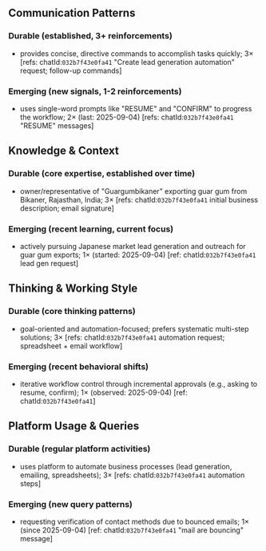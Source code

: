 ## Communication Patterns
### Durable (established, 3+ reinforcements)
- provides concise, directive commands to accomplish tasks quickly; 3× [refs: chatId:`032b7f43e0fa41` "Create lead generation automation" request; follow-up commands]

### Emerging (new signals, 1-2 reinforcements)
- uses single-word prompts like "RESUME" and "CONFIRM" to progress the workflow; 2× (last: 2025-09-04) [refs: chatId:`032b7f43e0fa41` "RESUME" messages]

## Knowledge & Context
### Durable (core expertise, established over time)
- owner/representative of "Guargumbikaner" exporting guar gum from Bikaner, Rajasthan, India; 3× [refs: chatId:`032b7f43e0fa41` initial business description; email signature]

### Emerging (recent learning, current focus)
- actively pursuing Japanese market lead generation and outreach for guar gum exports; 1× (started: 2025-09-04) [ref: chatId:`032b7f43e0fa41` lead gen request]

## Thinking & Working Style
### Durable (core thinking patterns)
- goal-oriented and automation-focused; prefers systematic multi-step solutions; 3× [refs: chatId:`032b7f43e0fa41` automation request; spreadsheet + email workflow]

### Emerging (recent behavioral shifts)
- iterative workflow control through incremental approvals (e.g., asking to resume, confirm); 1× (observed: 2025-09-04) [ref: chatId:`032b7f43e0fa41`]

## Platform Usage & Queries
### Durable (regular platform activities)
- uses platform to automate business processes (lead generation, emailing, spreadsheets); 3× [refs: chatId:`032b7f43e0fa41` automation steps]

### Emerging (new query patterns)
- requesting verification of contact methods due to bounced emails; 1× (since 2025-09-04) [ref: chatId:`032b7f43e0fa41` "mail are bouncing" message]
